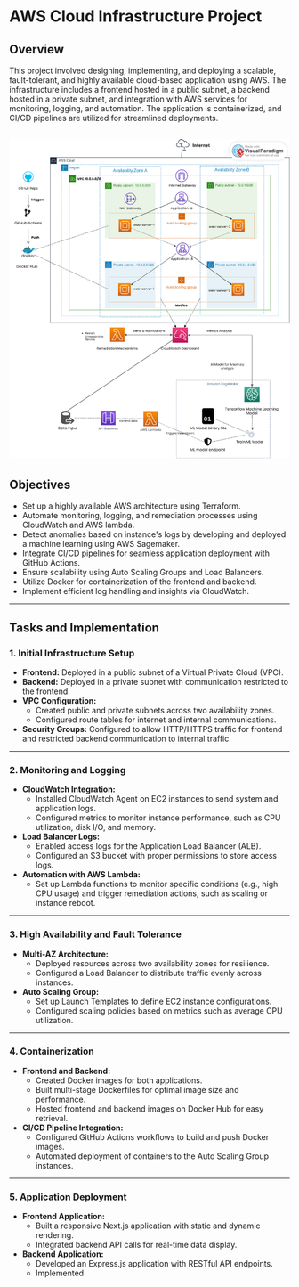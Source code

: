 # **AWS Cloud Infrastructure Project**

## **Overview**
This project involved designing, implementing, and deploying a scalable, fault-tolerant, and highly available cloud-based application using AWS. The infrastructure includes a frontend hosted in a public subnet, a backend hosted in a private subnet, and integration with AWS services for monitoring, logging, and automation. The application is containerized, and CI/CD pipelines are utilized for streamlined deployments.

![AWS Architecture Diagram](images/AWS.png)
---

## **Objectives**
- Set up a highly available AWS architecture using Terraform.
- Automate monitoring, logging, and remediation processes using CloudWatch and AWS lambda.
- Detect anomalies based on instance's logs by developing and deployed a machine learning using AWS Sagemaker. 
- Integrate CI/CD pipelines for seamless application deployment with GitHub Actions.
- Ensure scalability using Auto Scaling Groups and Load Balancers.
- Utilize Docker for containerization of the frontend and backend.
- Implement efficient log handling and insights via CloudWatch.

---

## **Tasks and Implementation**

### **1. Initial Infrastructure Setup**
- **Frontend:** Deployed in a public subnet of a Virtual Private Cloud (VPC).
- **Backend:** Deployed in a private subnet with communication restricted to the frontend.
- **VPC Configuration:**
  - Created public and private subnets across two availability zones.
  - Configured route tables for internet and internal communications.
- **Security Groups:** Configured to allow HTTP/HTTPS traffic for frontend and restricted backend communication to internal traffic.

---

### **2. Monitoring and Logging**
- **CloudWatch Integration:**
  - Installed CloudWatch Agent on EC2 instances to send system and application logs.
  - Configured metrics to monitor instance performance, such as CPU utilization, disk I/O, and memory.
- **Load Balancer Logs:**
  - Enabled access logs for the Application Load Balancer (ALB).
  - Configured an S3 bucket with proper permissions to store access logs.
- **Automation with AWS Lambda:**
  - Set up Lambda functions to monitor specific conditions (e.g., high CPU usage) and trigger remediation actions, such as scaling or instance reboot.

---

### **3. High Availability and Fault Tolerance**
- **Multi-AZ Architecture:**
  - Deployed resources across two availability zones for resilience.
  - Configured a Load Balancer to distribute traffic evenly across instances.
- **Auto Scaling Group:**
  - Set up Launch Templates to define EC2 instance configurations.
  - Configured scaling policies based on metrics such as average CPU utilization.

---

### **4. Containerization**
- **Frontend and Backend:**
  - Created Docker images for both applications.
  - Built multi-stage Dockerfiles for optimal image size and performance.
  - Hosted frontend and backend images on Docker Hub for easy retrieval.
- **CI/CD Pipeline Integration:**
  - Configured GitHub Actions workflows to build and push Docker images.
  - Automated deployment of containers to the Auto Scaling Group instances.

---

### **5. Application Deployment**
- **Frontend Application:**
  - Built a responsive Next.js application with static and dynamic rendering.
  - Integrated backend API calls for real-time data display.
- **Backend Application:**
  - Developed an Express.js application with RESTful API endpoints.
  - Implemented
